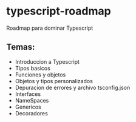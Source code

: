 # typescript-roadmap
Roadmap para dominar Typescript

## Temas:

- Introduccion a Typescript
- Tipos basicos
- Funciones y objetos
- Objetos y tipos personalizados
- Depuracion de errores y archivo tsconfig.json
- Interfaces
- NameSpaces
- Genericos
- Decoradores
